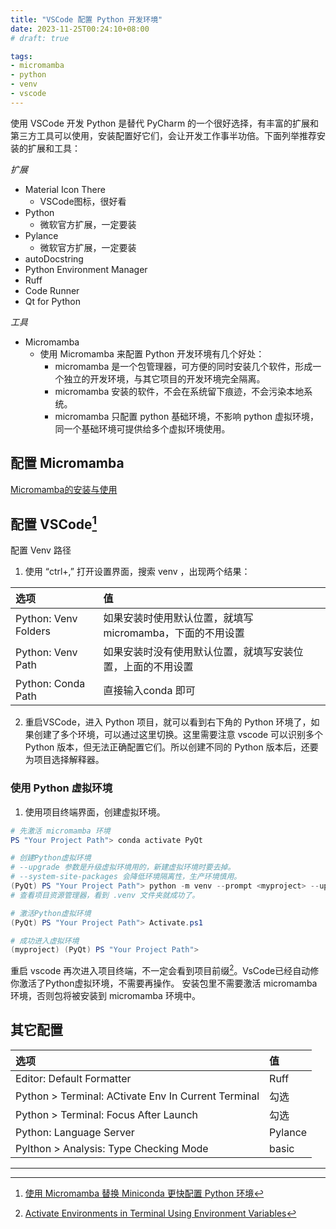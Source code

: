 ```yaml
---
title: "VSCode 配置 Python 开发环境"
date: 2023-11-25T00:24:10+08:00
# draft: true

tags:
- micromamba
- python
- venv
- vscode
---
```

使用 VSCode 开发 Python 是替代 PyCharm 的一个很好选择，有丰富的扩展和第三方工具可以使用，安装配置好它们，会让开发工作事半功倍。下面列举推荐安装的扩展和工具：

*扩展*
- Material Icon There
  - VSCode图标，很好看
- Python
  - 微软官方扩展，一定要装
- Pylance
  - 微软官方扩展，一定要装
- autoDocstring
- Python Environment Manager
- Ruff
- Code Runner
- Qt for Python

*工具*
- Micromamba
  - 使用 Micromamba 来配置 Python 开发环境有几个好处：
    - micromamba 是一个包管理器，可方便的同时安装几个软件，形成一个独立的开发环境，与其它项目的开发环境完全隔离。
    - micromamba 安装的软件，不会在系统留下痕迹，不会污染本地系统。
    - micromamba 只配置 python 基础环境，不影响 python 虚拟环境，同一个基础环境可提供给多个虚拟环境使用。

## 配置 Micromamba
[Micromamba的安装与使用](../../Windows/micromamba.md)

## 配置 VSCode[^1]
配置 Venv 路径
1. 使用 “ctrl+,” 打开设置界面，搜索 venv ，出现两个结果：

| 选项 | 值   |
| :---  | :--- |
| Python: Venv Folders | 如果安装时使用默认位置，就填写 micromamba，下面的不用设置 |
| Python: Venv Path    | 如果安装时没有使用默认位置，就填写安装位置，上面的不用设置 |
| Python: Conda Path   | 直接输入conda 即可                                     |

2. 重启VSCode，进入 Python 项目，就可以看到右下角的 Python 环境了，如果创建了多个环境，可以通过这里切换。这里需要注意 vscode 可以识别多个 Python 版本，但无法正确配置它们。所以创建不同的 Python 版本后，还要为项目选择解释器。

### 使用 Python 虚拟环境
1. 使用项目终端界面，创建虚拟环境。
```powershell
# 先激活 micromamba 环境
PS "Your Project Path"> conda activate PyQt

# 创建Python虚拟环境
# --upgrade 参数是升级虚拟环境用的，新建虚拟环境时要去掉。
# --system-site-packages 会降低环境隔离性，生产环境慎用。
(PyQt) PS "Your Project Path"> python -m venv --prompt <myproject> --upgrade-deps .venv --symlinks --upgrade --system-site-packages
# 查看项目资源管理器，看到 .venv 文件夹就成功了。

# 激活Python虚拟环境
(PyQt) PS "Your Project Path"> Activate.ps1

# 成功进入虚拟环境
(myproject) (PyQt) PS "Your Project Path">

```
重启 vscode 再次进入项目终端，不一定会看到项目前缀[^2]。VsCode已经自动修你激活了Python虚拟环境，不需要再操作。
安装包里不需要激活 micromamba 环境，否则包将被安装到 micromamba 环境中。

## 其它配置
| 选项 | 值  |
| :---  | :--- |
| Editor: Default Formatter                           | Ruff |
| Python > Terminal: ACtivate Env In Current Terminal | 勾选    |
| Python > Terminal: Focus After Launch               | 勾选    |
| Python: Language Server                             | Pylance |
| Pylthon > Analysis: Type Checking Mode              | basic |

---
[^1]:[使用 Micromamba 替换 Miniconda 更快配置 Python 环境](https://zhuanlan.zhihu.com/p/622346839?utm_id=0)
[^2]:[Activate Environments in Terminal Using Environment Variables](https://github.com/microsoft/vscode-python/wiki/Activate-Environments-in-Terminal-Using-Environment-Variables)